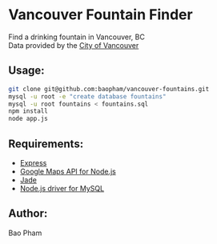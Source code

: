 Vancouver Fountain Finder
===================
Find a drinking fountain in Vancouver, BC  
Data provided by the [City of Vancouver](http://data.vancouver.ca/datacatalogue/drinkingFountains.htm)

Usage:
------
```bash
git clone git@github.com:baopham/vancouver-fountains.git  
mysql -u root -e "create database fountains"  
mysql -u root fountains < fountains.sql  
npm install  
node app.js  
```

Requirements:
-------------
* [Express](https://github.com/visionmedia/express)
* [Google Maps API for Node.js](https://github.com/moshen/node-googlemaps)
* [Jade](http://jade-lang.com/)
* [Node.js driver for MySQL](https://github.com/felixge/node-mysql)

Author:
-------
Bao Pham
